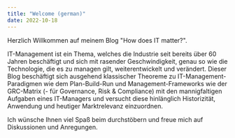 ```yaml
---
title: "Welcome (german)"
date: 2022-10-18
---
```


<p> 
  Herzlich Willkommen auf meinem Blog "How does IT matter?".
</p>
 
<p>  
IT-Management ist ein Thema, welches die Industrie seit bereits über 60 Jahren beschäftigt und sich mit rasender Geschwindigkeit, genau so wie die Technologie, die es zu managen gilt, weiterentwickelt und verändert. Dieser  Blog beschäftigt sich ausgehend klassischer Theoreme zu IT-Management-Paradigmen wie dem Plan-Build-Run und Management-Frameworks wie der GRC-Matrix (- für Governance, Risk & Compliance) mit den mannigfaltigen Aufgaben eines IT-Managers und versucht diese hinlänglich Historizität, Anwendung und heutiger Marktrelevanz einzuordnen.
</p>

<p>
Ich wünsche Ihnen viel Spaß beim durchstöbern und freue mich auf Diskussionen und Anregungen.
</p>

